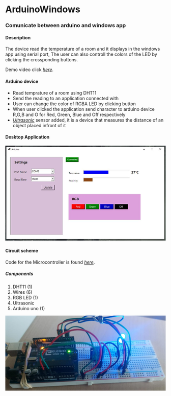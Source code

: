 # ArduinoWindows
 

### Comunicate between arduino and windows app

#### Description
The device read the temperature of a room and it displays in the windows app using serial port, The user can also controll 
the colors of the LED by clicking the crossponding buttons.

Demo video click  *[here](https://youtu.be/9zny0XfS3EM)*.

#### Arduino device
+ Read temprature of a room using DHT11 
+ Send the reading to an application connected with
+ User can change the color of RGBA LED by clicking button
+ When user clicked the application send character to arduino device R,G,B and O for Red, Green, Blue and Off respectively
+ *[Ultrasonic]([https://youtu.be/9zny0XfS3EM](https://arduinogetstarted.com/images/tutorial/ultrasonic-sensor-pinout.jpg))* sensor added, it is a device that measures the distance of an object placed infront of it 



#### Desktop Application

![alt Application](doc/screen.JPG)



#### Circuit scheme

Code for the Microcontroller is found *[here](arduino/arduinoCode.ino)*.

##### Components
1. DHT11 (1)
2. Wires (6)
3. RGB LED (1)
4. Ultrasonic
5. Arduino uno (1)


![alt Application](doc/schema.jpeg)


